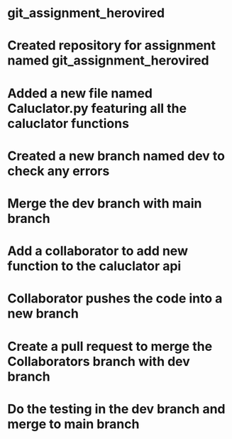 # git_assignment_herovired

# Created repository for assignment named git_assignment_herovired

# Added a new file named Caluclator.py featuring all the caluclator functions

# Created a new branch named dev to check any errors 

# Merge the dev branch with main branch

# Add a collaborator to add new function to the caluclator api

# Collaborator pushes the code into a new branch 

# Create a pull request to merge the Collaborators branch with dev branch

# Do the testing in the dev branch and merge to main branch

